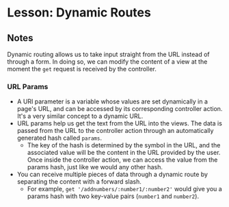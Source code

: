 # Lesson: Dynamic Routes

## Notes

Dynamic routing allows us to take input straight from the URL instead of through a form. In doing so, we can modify the content of a view at the moment the `get` request is received by the controller.

### URL Params

- A URI parameter is a variable whose values are set dynamically in a page's URL, and can be accessed by its corresponding controller action. It's a very similar concept to a dynamic URL.
- URL params help us get the text from the URL into the views. The data is passed from the URL to the controller action through an automatically generated hash called `params`.
  - The key of the hash is determined by the symbol in the URL, and the associated value will be the content in the URL provided by the user. Once inside the controller action, we can access the value from the params hash, just like we would any other hash.
- You can receive multiple pieces of data through a dynamic route by separating the content with a forward slash.
  - For example, `get '/addnumbers/:number1/:number2'` would give you a params hash with two key-value pairs (`number1` and `number2`).
  